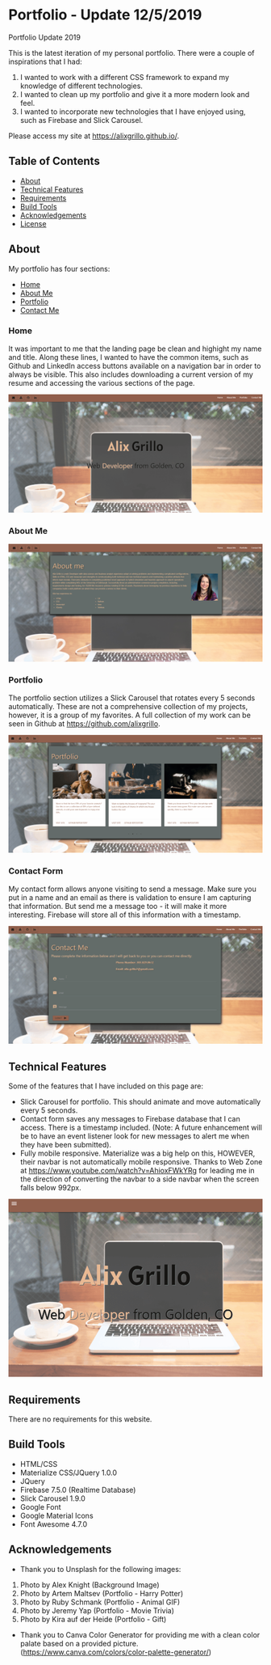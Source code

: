 # Portfolio - Update 12/5/2019
Portfolio Update 2019

This is the latest iteration of my personal portfolio. There were a couple of inspirations that I had:
1. I wanted to work with a different CSS framework to expand my knowledge of different technologies.
2. I wanted to clean up my portfolio and give it a more modern look and feel.
3. I wanted to incorporate new technologies that I have enjoyed using, such as Firebase and Slick Carousel.

Please access my site at https://alixgrillo.github.io/.


## Table of Contents
* [About](#about)
* [Technical Features](#technical-features)
* [Requirements](#requirements)
* [Build Tools](#build-tools)
* [Acknowledgements](#acknowledgements)
* [License](#license)


## About
My portfolio has four sections: 
* [Home](#home)
* [About Me](#about-me)
* [Portfolio](#portfolio)
* [Contact Me](#contact-me)

### Home
It was important to me that the landing page be clean and highight my name and title. Along these lines,
I wanted to have the common items, such as Github and LinkedIn access buttons available on a navigation
bar in order to always be visible. This also includes downloading a current version of my resume and accessing
the various sections of the page.


<img src="/assets/images/landing-page.gif">

### About Me

<img src="/assets/images/about-me.PNG">

### Portfolio
The portfolio section utilizes a Slick Carousel that rotates every 5 seconds automatically. These are not
a comprehensive collection of my projects, however, it is a group of my favorites. A full collection of my 
work can be seen in Github at https://github.com/alixgrillo.

<img src="/assets/images/portfolio.gif">

### Contact Form
My contact form allows anyone visiting to send a message. Make sure you put in a name and an email as there is 
validation to ensure I am capturing that information. But send me a message too - it will make it more interesting.
Firebase will store all of this information with a timestamp.

<img src="/assets/images/contact-me.gif">

## Technical Features
Some of the features that I have included on this page are:
* Slick Carousel for portfolio. This should animate and move automatically every 5 seconds.
* Contact form saves any messages to Firebase database that I can access. There is a timestamp
included. (Note: A future enhancement will be to have an event listener look for new messages to
alert me when they have been submitted).
* Fully mobile responsive. Materialize was a big help on this, HOWEVER, their navbar is not automatically
mobile responsive. Thanks to Web Zone at https://www.youtube.com/watch?v=AhioxFWkYRg for leading me in the 
direction of converting the navbar to a side navbar when the screen falls below 992px.

<img src="/assets/images/mobile-responsive-navbar.gif">

## Requirements
There are no requirements for this website.

## Build Tools
* HTML/CSS
* Materialize CSS/JQuery 1.0.0
* JQuery
* Firebase 7.5.0 (Realtime Database)
* Slick Carousel 1.9.0
* Google Font
* Google Material Icons
* Font Awesome 4.7.0

## Acknowledgements
* Thank you to Unsplash for the following images:
1. Photo by Alex Knight (Background Image)
2. Photo by Artem Maltsev (Portfolio - Harry Potter)
3. Photo by Ruby Schmank (Portfolio - Animal GIF)
4. Photo by Jeremy Yap (Portfolio - Movie Trivia)
5. Photo by Kira auf der Heide (Portfolio - Gift) 
* Thank you to Canva Color Generator for providing me with a clean color palate based on a provided picture. 
(https://www.canva.com/colors/color-palette-generator/)